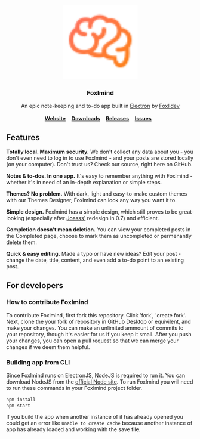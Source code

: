 <div align="center">
    <img src="readme/media/logo.svg" alt="logo" height="200px"><br>
    <h3>Foxlmind</h3>
    An epic note-keeping and to-do app built in <a href="https://electronjs.org">Electron</a> by <a href="https://github.com/foxlldev">Foxlldev</a><br><br>
    <a href="https://foxl.design/mind"><b>Website</b></a>&nbsp;&nbsp;&nbsp;
    <a href="https://foxl.design/mind#downloads"><b>Downloads</b></a>&nbsp;&nbsp;&nbsp;
    <a href="https://github.com/foxlldev/Foxlmind/releases"><b>Releases</b></a>&nbsp;&nbsp;&nbsp;
    <a href="https://github.com/foxlldev/Foxlmind/issues"><b>Issues</b></a>&nbsp;&nbsp;&nbsp;
</div>

## Features

**Totally local. Maximum security.** We don't collect any data about you - you don't even need to log in to use Foxlmind - and your posts are stored locally (on your computer). Don't trust us? Check our source, right here on GitHub.

**Notes & to-dos. In one app.** It's easy to remember anything with Foxlmind - whether it's in need of an in-depth explanation or simple steps.

**Themes? No problem.** With dark, light and easy-to-make custom themes with our Themes Designer, Foxlmind can look any way you want it to.

**Simple design.** Foxlmind has a simple design, which still proves to be great-looking (especially after [Joasss'](https://github.com/Joasss) redesign in 0.7) and efficient.

**Completion doesn't mean deletion.** You can view your completed posts in the Completed page, choose to mark them as uncompleted or permenantly delete them.

**Quick & easy editing.** Made a typo or have new ideas? Edit your post - change the date, title, content, and even add a to-do point to an existing post.

## For developers

### How to contribute Foxlmind

To contribute Foxlmind, first fork this repository. Click 'fork', 'create fork'. Next, clone the your fork of repository in GitHub Desktop or equivilent, and make your changes. You can make an unlimited ammount of commits to your repository, though it's easier for us if you keep it small. After you push your changes, you can open a pull request so that we can merge your changes if we deem them helpful.

### Building app from CLI

Since Foxlmind runs on ElectronJS, NodeJS is required to run it. You can download NodeJS from the [official Node site](https://nodejs.org/en/download/). To run Foxlmind you will need to run these commands in your Foxlmind project folder.

```
npm install
npm start
```

If you build the app when another instance of it has already opened you could get an error like `Unable to create cache` because another instance of app has already loaded and working with the save file. 
